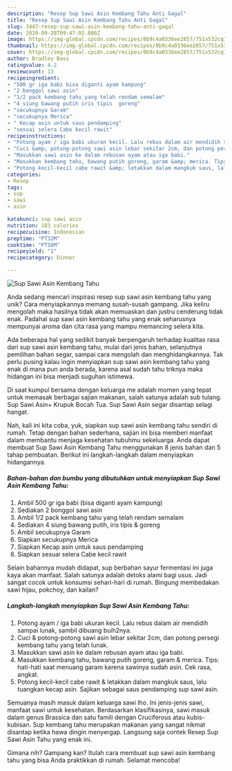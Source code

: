```yaml
---
description: "Resep Sup Sawi Asin Kembang Tahu Anti Gagal"
title: "Resep Sup Sawi Asin Kembang Tahu Anti Gagal"
slug: 3447-resep-sup-sawi-asin-kembang-tahu-anti-gagal
date: 2020-09-28T09:47:02.880Z
image: https://img-global.cpcdn.com/recipes/8b9c4a0336ee2857/751x532cq70/sup-sawi-asin-kembang-tahu-foto-resep-utama.jpg
thumbnail: https://img-global.cpcdn.com/recipes/8b9c4a0336ee2857/751x532cq70/sup-sawi-asin-kembang-tahu-foto-resep-utama.jpg
cover: https://img-global.cpcdn.com/recipes/8b9c4a0336ee2857/751x532cq70/sup-sawi-asin-kembang-tahu-foto-resep-utama.jpg
author: Bradley Bass
ratingvalue: 4.2
reviewcount: 13
recipeingredient:
- "500 gr iga babi bisa diganti ayam kampung"
- "2 bonggol sawi asin"
- "1/2 pack kembang tahu yang telah rendam semalam"
- "4 siung bawang putih iris tipis  goreng"
- "secukupnya Garam"
- "secukupnya Merica"
- " Kecap asin untuk saus pendamping"
- "sesuai selera Cabe kecil rawit"
recipeinstructions:
- "Potong ayam / iga babi ukuran kecil. Lalu rebus dalam air mendidih sampai lunak, sambil dibuang buih2nya."
- "Cuci &amp; potong-potong sawi asin lebar sekitar 2cm, dan potong persegi kembang tahu yang telah lunak."
- "Masukkan sawi asin ke dalam rebusan ayam atau iga babi."
- "Masukkan kembang tahu, bawang putih goreng, garam &amp; merica. Tips: hati-hati saat menuang garam karena sawinya sudah asin. Cek rasa, angkat."
- "Potong kecil-kecil cabe rawit &amp; letakkan dalam mangkuk saus, lalu tuangkan kecap asin. Sajikan sebagai saus pendamping sup sawi asin."
categories:
- Resep
tags:
- sup
- sawi
- asin

katakunci: sup sawi asin 
nutrition: 183 calories
recipecuisine: Indonesian
preptime: "PT32M"
cooktime: "PT58M"
recipeyield: "1"
recipecategory: Dinner

---
```



![Sup Sawi Asin Kembang Tahu](https://img-global.cpcdn.com/recipes/8b9c4a0336ee2857/751x532cq70/sup-sawi-asin-kembang-tahu-foto-resep-utama.jpg)

Anda sedang mencari inspirasi resep sup sawi asin kembang tahu yang unik? Cara menyiapkannya memang susah-susah gampang. Jika keliru mengolah maka hasilnya tidak akan memuaskan dan justru cenderung tidak enak. Padahal sup sawi asin kembang tahu yang enak seharusnya mempunyai aroma dan cita rasa yang mampu memancing selera kita.

Ada beberapa hal yang sedikit banyak berpengaruh terhadap kualitas rasa dari sup sawi asin kembang tahu, mulai dari jenis bahan, selanjutnya pemilihan bahan segar, sampai cara mengolah dan menghidangkannya. Tak perlu pusing kalau ingin menyiapkan sup sawi asin kembang tahu yang enak di mana pun anda berada, karena asal sudah tahu triknya maka hidangan ini bisa menjadi suguhan istimewa.

Di saat kumpul bersama dengan keluarga me adalah momen yang tepat untuk memasak berbagai sajian makanan, salah satunya adalah sub tulang. Sup Sawi Asin+ Krupuk Bocah Tua. Sup Sawi Asin segar disantap selagi hangat.


Nah, kali ini kita coba, yuk, siapkan sup sawi asin kembang tahu sendiri di rumah. Tetap dengan bahan sederhana, sajian ini bisa memberi manfaat dalam membantu menjaga kesehatan tubuhmu sekeluarga. Anda dapat membuat Sup Sawi Asin Kembang Tahu menggunakan 8 jenis bahan dan 5 tahap pembuatan. Berikut ini langkah-langkah dalam menyiapkan hidangannya.

<!--inarticleads1-->

##### Bahan-bahan dan bumbu yang dibutuhkan untuk menyiapkan Sup Sawi Asin Kembang Tahu:

1. Ambil 500 gr iga babi (bisa diganti ayam kampung)
1. Sediakan 2 bonggol sawi asin
1. Ambil 1/2 pack kembang tahu yang telah rendam semalam
1. Sediakan 4 siung bawang putih, iris tipis &amp; goreng
1. Ambil secukupnya Garam
1. Siapkan secukupnya Merica
1. Siapkan  Kecap asin untuk saus pendamping
1. Siapkan sesuai selera Cabe kecil rawit


Selain bahannya mudah didapat, sup berbahan sayur fermentasi ini juga kaya akan manfaat. Salah satunya adalah detoks alami bagi usus. Jadi sangat cocok untuk konsumsi sehari-hari di rumah. Bingung membedakan sawi hijau, pokchoy, dan kailan? 

<!--inarticleads2-->

##### Langkah-langkah menyiapkan Sup Sawi Asin Kembang Tahu:

1. Potong ayam / iga babi ukuran kecil. Lalu rebus dalam air mendidih sampai lunak, sambil dibuang buih2nya.
1. Cuci &amp; potong-potong sawi asin lebar sekitar 2cm, dan potong persegi kembang tahu yang telah lunak.
1. Masukkan sawi asin ke dalam rebusan ayam atau iga babi.
1. Masukkan kembang tahu, bawang putih goreng, garam &amp; merica. Tips: hati-hati saat menuang garam karena sawinya sudah asin. Cek rasa, angkat.
1. Potong kecil-kecil cabe rawit &amp; letakkan dalam mangkuk saus, lalu tuangkan kecap asin. Sajikan sebagai saus pendamping sup sawi asin.


Semuanya masih masuk dalam keluarga sawi lho. Ini jenis-jenis sawi, manfaat sawi untuk kesehatan. Berdasarkan klasifikasinya, sawi masuk dalam genus Brassica dan satu famili dengan Cruciferous atau kubis-kubisan. Sup kembang tahu merupakan makanan yang sangat nikmat disantap ketika hawa dingin menyergap. Langsung saja contek Resep Sup Sawi Asin Tahu yang enak ini. 

Gimana nih? Gampang kan? Itulah cara membuat sup sawi asin kembang tahu yang bisa Anda praktikkan di rumah. Selamat mencoba!
